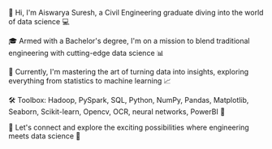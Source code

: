 👋 Hi, I'm Aiswarya Suresh, a Civil Engineering graduate diving into the world of data science 💻

🎓 Armed with a Bachelor's degree, I'm on a mission to blend traditional engineering with cutting-edge data science 📊

🚀 Currently, I'm mastering the art of turning data into insights, exploring everything from statistics to machine learning 📈

🛠️ Toolbox: Hadoop, PySpark, SQL, Python, NumPy, Pandas, Matplotlib, Seaborn, Scikit-learn, Opencv, OCR, neural networks, PowerBI 🌉

🌟 Let's connect and explore the exciting possibilities where engineering meets data science 🚀
